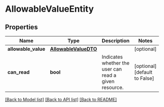 # AllowableValueEntity

## Properties
Name | Type | Description | Notes
------------ | ------------- | ------------- | -------------
**allowable_value** | [**AllowableValueDTO**](AllowableValueDTO.md) |  | [optional] 
**can_read** | **bool** | Indicates whether the user can read a given resource. | [optional] [default to False]

[[Back to Model list]](../README.md#documentation-for-models) [[Back to API list]](../README.md#documentation-for-api-endpoints) [[Back to README]](../README.md)


